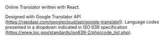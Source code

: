 Online Translator written with React.

Designed with Google Translator API  (https://rapidapi.com/googlecloud/api/google-translate1). 
Language codes presented in a dropdown indicated in ISO 639 specification (https://www.loc.gov/standards/iso639-2/php/code_list.php).
